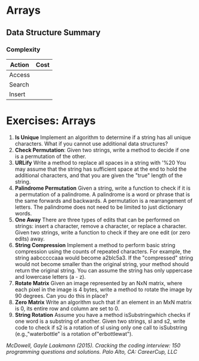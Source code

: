 # Arrays

## Data Structure Summary


### Complexity

| Action  |  Cost |
|---------|-------|
| Access  |   |
| Search  |   |
| Insert  |  |



# Exercises: Arrays

1. **Is Unique** Implement an algorithm to determine if a string has all unique characters. What if you cannot use additional data structures?
2. **Check Permutation**: Given two strings, write a method to decide if one is a permutation of the other.
3. **URLify** Write a method to replace all spaces in a string with '%20  You may assume that the string has sufficient space at the end to hold the additional characters, and that you are given the "true" length of the string.
4. **Palindrome Permutation** Given a string, write a function to check if it is a permutation of a palindrome. A palindrome is a word or phrase that is the same forwards and backwards. A permutation is a rearrangement of letters. The palindrome does not need to be limited to just dictionary words.
5. **One Away** There are three types of edits that can be performed on strings: insert a character, remove a character, or replace a character. Given two strings, write a function to check if they are one edit (or zero edits) away.
6. **String Compression** Implement a method to perform basic string compression using the counts of repeated characters. For example, the string aabcccccaaa would become a2blc5a3. If the "compressed" string would not become smaller than the original string, your method should return the original string. You can assume the string has only uppercase and lowercase letters (a - z).
7. **Rotate Matrix** Given an image represented by an NxN matrix, where each pixel in the image is 4 bytes, write a method to rotate the image by 90 degrees. Can you do this in place?
8. **Zero Matrix** Write an algorithm such that if an element in an MxN matrix is 0, its entire row and column are set to 0.
9. **String Rotation** Assume you have a method isSubstringwhich checks if one word is a substring of another. Given two strings, sl and s2, write code to check if s2 is a rotation of sl using only one call to isSubstring (e.g.,"waterbottle" is a rotation of"erbottlewat").

*McDowell, Gayle Laakmann (2015). Cracking the coding interview: 150 programming questions and solutions. Palo Alto, CA: CareerCup, LLC*
